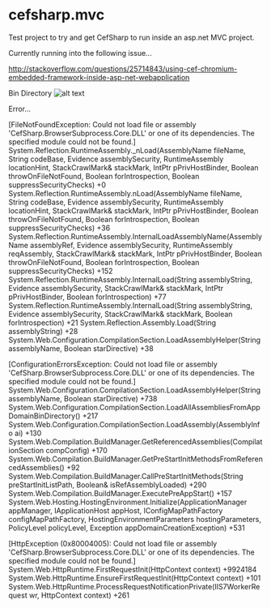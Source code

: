 # cefsharp.mvc

Test project to try and get CefSharp to run inside an asp.net MVC project.

Currently running into the following issue...

http://stackoverflow.com/questions/25714843/using-cef-chromium-embedded-framework-inside-asp-net-webapplication

Bin Directory
![alt text](http://i.imgur.com/MIV0H9L.png "Bin Dir")


Error...

[FileNotFoundException: Could not load file or assembly 'CefSharp.BrowserSubprocess.Core.DLL' or one of its dependencies. The specified module could not be found.]
   System.Reflection.RuntimeAssembly._nLoad(AssemblyName fileName, String codeBase, Evidence assemblySecurity, RuntimeAssembly locationHint, StackCrawlMark& stackMark, IntPtr pPrivHostBinder, Boolean throwOnFileNotFound, Boolean forIntrospection, Boolean suppressSecurityChecks) +0
   System.Reflection.RuntimeAssembly.nLoad(AssemblyName fileName, String codeBase, Evidence assemblySecurity, RuntimeAssembly locationHint, StackCrawlMark& stackMark, IntPtr pPrivHostBinder, Boolean throwOnFileNotFound, Boolean forIntrospection, Boolean suppressSecurityChecks) +36
   System.Reflection.RuntimeAssembly.InternalLoadAssemblyName(AssemblyName assemblyRef, Evidence assemblySecurity, RuntimeAssembly reqAssembly, StackCrawlMark& stackMark, IntPtr pPrivHostBinder, Boolean throwOnFileNotFound, Boolean forIntrospection, Boolean suppressSecurityChecks) +152
   System.Reflection.RuntimeAssembly.InternalLoad(String assemblyString, Evidence assemblySecurity, StackCrawlMark& stackMark, IntPtr pPrivHostBinder, Boolean forIntrospection) +77
   System.Reflection.RuntimeAssembly.InternalLoad(String assemblyString, Evidence assemblySecurity, StackCrawlMark& stackMark, Boolean forIntrospection) +21
   System.Reflection.Assembly.Load(String assemblyString) +28
   System.Web.Configuration.CompilationSection.LoadAssemblyHelper(String assemblyName, Boolean starDirective) +38

[ConfigurationErrorsException: Could not load file or assembly 'CefSharp.BrowserSubprocess.Core.DLL' or one of its dependencies. The specified module could not be found.]
   System.Web.Configuration.CompilationSection.LoadAssemblyHelper(String assemblyName, Boolean starDirective) +738
   System.Web.Configuration.CompilationSection.LoadAllAssembliesFromAppDomainBinDirectory() +217
   System.Web.Configuration.CompilationSection.LoadAssembly(AssemblyInfo ai) +130
   System.Web.Compilation.BuildManager.GetReferencedAssemblies(CompilationSection compConfig) +170
   System.Web.Compilation.BuildManager.GetPreStartInitMethodsFromReferencedAssemblies() +92
   System.Web.Compilation.BuildManager.CallPreStartInitMethods(String preStartInitListPath, Boolean& isRefAssemblyLoaded) +290
   System.Web.Compilation.BuildManager.ExecutePreAppStart() +157
   System.Web.Hosting.HostingEnvironment.Initialize(ApplicationManager appManager, IApplicationHost appHost, IConfigMapPathFactory configMapPathFactory, HostingEnvironmentParameters hostingParameters, PolicyLevel policyLevel, Exception appDomainCreationException) +531

[HttpException (0x80004005): Could not load file or assembly 'CefSharp.BrowserSubprocess.Core.DLL' or one of its dependencies. The specified module could not be found.]
   System.Web.HttpRuntime.FirstRequestInit(HttpContext context) +9924184
   System.Web.HttpRuntime.EnsureFirstRequestInit(HttpContext context) +101
   System.Web.HttpRuntime.ProcessRequestNotificationPrivate(IIS7WorkerRequest wr, HttpContext context) +261
